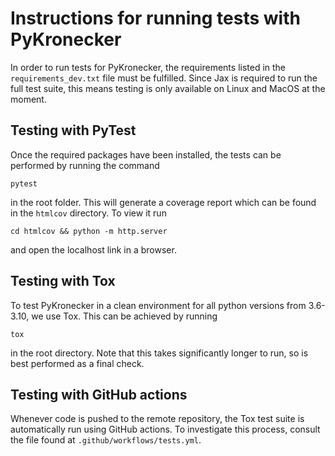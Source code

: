 # Instructions for running tests with PyKronecker

In order to run tests for PyKronecker, the requirements listed in the `requirements_dev.txt` file must be fulfilled. Since Jax is required to run the full test suite, this means testing is only available on Linux and MacOS at the moment. 

## Testing with PyTest

Once the required packages have been installed, the tests can be performed by running the command 

```
pytest
```

in the root folder. This will generate a coverage report which can be found in the `htmlcov` directory. To view it run

```
cd htmlcov && python -m http.server
```

and open the localhost link in a browser.

## Testing with Tox

To test PyKronecker in a clean environment for all python versions from 3.6-3.10, we use Tox. This can be achieved by running 

```
tox
```

in the root directory. Note that this takes significantly longer to run, so is best performed as a final check. 

## Testing with GitHub actions

Whenever code is pushed to the remote repository, the Tox test suite is automatically run using GitHub actions. To investigate this process, consult the file found at `.github/workflows/tests.yml`. 